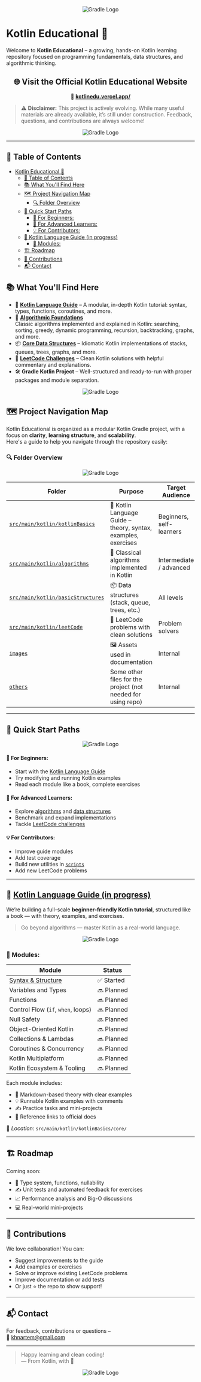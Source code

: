 <div align="center">
  <picture>
    <source media="(prefers-color-scheme: dark)" srcset="images/ClearLogoInv.png">
    <img alt="Gradle Logo" src="images/ClearLogoInv.png">
  </picture>
</div>

# Kotlin Educational 🚀

Welcome to **Kotlin Educational** – a growing, hands-on Kotlin learning repository focused on programming fundamentals, data structures, and algorithmic thinking.
<div align="center">

<h2>🌐 Visit the Official Kotlin Educational Website</h2>

🔗 <a href="https://kotlinedu.vercel.app/" target="_blank"><strong>kotlinedu.vercel.app/</strong></a>

</div>

> ⚠️ **Disclaimer:** This project is actively evolving. While many useful materials are already available, it’s still under construction. Feedback, questions, and contributions are always welcome!
<div align="center">
  <picture>
    <source media="(prefers-color-scheme: dark)" srcset="images/SloganSecondPic.png">
    <img alt="Gradle Logo" src="images/SloganSecondPic.png">
  </picture>
</div>

---

## 📑 Table of Contents

<!-- TOC -->
* [Kotlin Educational 🚀](#kotlin-educational-)
  * [📑 Table of Contents](#-table-of-contents)
  * [📚 What You'll Find Here](#-what-youll-find-here)
  * [🗺️ Project Navigation Map](#-project-navigation-map)
    * [🔍 Folder Overview](#-folder-overview)
  * [🧭 Quick Start Paths](#-quick-start-paths)
      * [👶 For Beginners:](#-for-beginners)
      * [🧠 For Advanced Learners:](#-for-advanced-learners)
      * [💡 For Contributors:](#-for-contributors)
  * [📘 Kotlin Language Guide (in progress)](#-kotlin-language-guide--in-progress-)
    * [📖 Modules:](#-modules)
  * [🏗️ Roadmap](#-roadmap)
  * [🤝 Contributions](#-contributions)
  * [📬 Contact](#-contact)
<!-- TOC -->

## 📚 What You'll Find Here

- 🧠 **[Kotlin Language Guide](https://github.com/khnychenkoav/KotlinEducational/tree/master/src/main/kotlin/kotlinBasics)** – A modular, in-depth Kotlin tutorial: syntax, types, functions, coroutines, and more.
- 🔧 **[Algorithmic Foundations](https://github.com/khnychenkoav/KotlinEducational/tree/master/src/main/kotlin/algorithms)**  
    Classic algorithms implemented and explained in Kotlin: searching, sorting, greedy, dynamic programming, recursion, backtracking, graphs, and more.
- 📦 **[Core Data Structures](https://github.com/khnychenkoav/KotlinEducational/tree/master/src/main/kotlin/basicStructures)** – Idiomatic Kotlin implementations of stacks, queues, trees, graphs, and more.
- 🧩 **[LeetCode Challenges](https://github.com/khnychenkoav/KotlinEducational/tree/master/src/main/kotlin/leetCode)** – Clean Kotlin solutions with helpful commentary and explanations.
- 🛠️ **Gradle Kotlin Project** – Well-structured and ready-to-run with proper packages and module separation.
<div align="center">
  <picture>
    <source media="(prefers-color-scheme: dark)" srcset="images/Content.png">
    <img alt="Gradle Logo" src="images/Content.png">
  </picture>
</div>

## 🗺️ Project Navigation Map
Kotlin Educational is organized as a modular Kotlin Gradle project, with a focus on **clarity**, **learning structure**, and **scalability**.  
Here's a guide to help you navigate through the repository easily:



### 🔍 Folder Overview
<div align="center">
  <picture>
    <source media="(prefers-color-scheme: dark)" srcset="images/VisualMap.png">
    <img alt="Gradle Logo" src="images/VisualMap.png">
  </picture>
</div>

| Folder                                                                                                                            | Purpose                                                      | Target Audience |
|-----------------------------------------------------------------------------------------------------------------------------------|--------------------------------------------------------------|------------------|
| [`src/main/kotlin/kotlinBasics`](https://github.com/khnychenkoav/KotlinEducational/tree/master/src/main/kotlin/kotlinBasics)      | 📘 Kotlin Language Guide – theory, syntax, examples, exercises | Beginners, self-learners |
| [`src/main/kotlin/algorithms`](https://github.com/khnychenkoav/KotlinEducational/tree/master/src/main/kotlin/algorithms)          | 🧠 Classical algorithms implemented in Kotlin                | Intermediate / advanced |
| [`src/main/kotlin/basicStructures`](https://github.com/khnychenkoav/KotlinEducational/tree/master/src/main/kotlin/basicStructures) | 📦 Data structures (stack, queue, trees, etc.)               | All levels |
| [`src/main/kotlin/leetCode`](https://github.com/khnychenkoav/KotlinEducational/tree/master/src/main/kotlin/leetCode)              | 🧩 LeetCode problems with clean solutions                    | Problem solvers |
| [`images`](https://github.com/khnychenkoav/KotlinEducational/tree/master/images)                                                  | 🖼 Assets used in documentation                              | Internal |
| [`others`](https://github.com/khnychenkoav/KotlinEducational/tree/master)                                                   | Some other files for the project (not needed for using repo) | Internal |

---

## 🧭 Quick Start Paths
<div align="center">
  <picture>
    <source media="(prefers-color-scheme: dark)" srcset="images/QuickStart.png">
    <img alt="Gradle Logo" src="images/QuickStart.png">
  </picture>
</div>

#### 👶 For Beginners:
- Start with the [Kotlin Language Guide](https://github.com/khnychenkoav/KotlinEducational/tree/master/src/main/kotlin/kotlinBasics)
- Try modifying and running Kotlin examples
- Read each module like a book, complete exercises

#### 🧠 For Advanced Learners:
- Explore [algorithms](https://github.com/khnychenkoav/KotlinEducational/tree/master/src/main/kotlin/algorithms) and [data structures](https://github.com/khnychenkoav/KotlinEducational/tree/master/src/main/kotlin/basicStructures)
- Benchmark and expand implementations
- Tackle [LeetCode challenges](https://github.com/khnychenkoav/KotlinEducational/tree/master/src/main/kotlin/leetCode)

#### 💡 For Contributors:
- Improve guide modules
- Add test coverage
- Build new utilities in [`scripts`](https://github.com/khnychenkoav/KotlinEducational/tree/master/scripts)
- Add new LeetCode problems

---

## 📘 [Kotlin Language Guide (in progress)](https://github.com/khnychenkoav/KotlinEducational/tree/master/src/main/kotlin/kotlinBasics)

We’re building a full-scale **beginner-friendly Kotlin tutorial**, structured like a book — with theory, examples, and exercises.

> Go beyond algorithms — master Kotlin as a real-world language.
<div align="center">
  <picture>
    <source media="(prefers-color-scheme: dark)" srcset="images/Textbook.png">
    <img alt="Gradle Logo" src="images/Textbook.png">
  </picture>
</div>

### 📖 Modules:

| Module                             | Status  |
|------------------------------------|---------|
| [Syntax & Structure ](https://github.com/khnychenkoav/KotlinEducational/tree/master/src/main/kotlin/kotlinBasics/core/syntax)            | ✅ Started |
| Variables and Types                | 🔜 Planned |
| Functions                          | 🔜 Planned |
| Control Flow (`if`, `when`, loops) | 🔜 Planned |
| Null Safety                        | 🔜 Planned |
| Object-Oriented Kotlin             | 🔜 Planned |
| Collections & Lambdas              | 🔜 Planned |
| Coroutines & Concurrency           | 🔜 Planned |
| Kotlin Multiplatform               | 🔜 Planned |
| Kotlin Ecosystem & Tooling         | 🔜 Planned |

Each module includes:
- 📘 Markdown-based theory with clear examples
- 💡 Runnable Kotlin examples with comments
- ✍️ Practice tasks and mini-projects
- 📎 Reference links to official docs

📍 *Location:* `src/main/kotlin/kotlinBasics/core/`

---

## 🏗️ Roadmap

Coming soon:
- 🧠 Type system, functions, nullability
- ✍️ Unit tests and automated feedback for exercises
- 📈 Performance analysis and Big-O discussions
- 💻 Real-world mini-projects

---

## 🤝 Contributions

We love collaboration! You can:
- Suggest improvements to the guide
- Add examples or exercises
- Solve or improve existing LeetCode problems
- Improve documentation or add tests
- Or just ⭐ the repo to show support!

---

## 📬 Contact

For feedback, contributions or questions –  
📧 [khnartem@gmail.com](mailto:khnartem@gmail.com)

---

> Happy learning and clean coding!  
> — From Kotlin, with 💛

<div align="center">
  <picture>
    <source media="(prefers-color-scheme: dark)" srcset="images/EndingLow.png">
    <img alt="Gradle Logo" src="images/EndingLow.png">
  </picture>
</div>